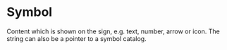 Symbol
======

Content which is shown on the sign, e.g. text, number, arrow or icon. The string can also be a pointer to a symbol catalog.
